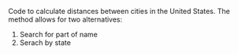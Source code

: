 Code to calculate distances between cities in the United States. The method allows for two alternatives:
1) Search for part of name
2) Serach by state
